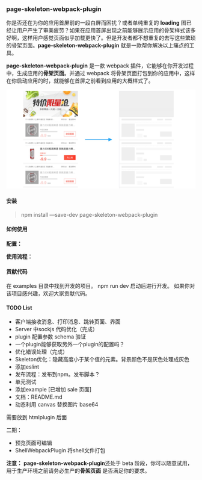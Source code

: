 ### page-skeleton-webpack-plugin

你是否还在为你的应用首屏前的一段白屏而困扰？或者单纯重复的 **loading** 图已经让用户产生了审美疲劳？如果在应用首屏出现之前能够展示应用的骨架样式该多好啊，这样用户感觉页面似乎加载更快了。但是开发者都不想重复的去写这些繁琐的骨架页面。**page-skeleton-webpack-plugin** 就是一款帮你解决以上痛点的工具。

**page-skeleton-webpack-plugin** 是一款 webpack 插件，它能够在你开发过程中，生成应用的**骨架页面**。并通过 webpack 将骨架页面打包到你的应用中，这样在你启动应用的时，就能够在首屏之前看到应用的大概样式了。

![](./assets/skeleton2.jpg)

#### 安装

> npm install —save-dev page-skeleton-webpack-plugin

#### 如何使用

**配置：**

**使用流程：**

#### 贡献代码
在 examples 目录中找到开发的项目。 npm run dev 启动后进行开发。
如果你对该项目感兴趣，欢迎大家贡献代码。

#### TODO List

- 客户端接收消息、打印消息、跳转页面、界面
- Server 中sockjs 代码优化（完成）
- plugin 配置参数 schema 验证
- 一个plugin能够获取另外一个plugin的配置吗？
- 优化错误处理（完成）
- Skeleton优化：隐藏高度小于某个值的元素。背景颜色不是灰色处理成灰色
- 添加eslint
- 发布流程：发布到npm。发布脚本？
- 单元测试
- 添加example [已增加 sale 页面]
- 文档：README.md
- 动态利用 canvas 替换图片 base64

需要放到 htmlplugin 后面

二期：

- 预览页面可编辑
- ShellWebpackPlugin 将shell文件打包

**注意：** **page-skeleton-webpack-plugin**还处于 beta 阶段，你可以随意试用，用于生产环境之前请务必生产的**骨架页面** 是否满足你的要求。
